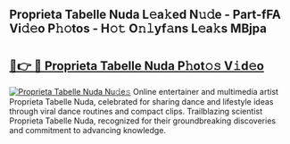 ## Proprieta Tabelle Nuda L𝚎a𝚔ed N𝚞𝚍e - Part-fFA Vi𝚍𝚎o P𝚑𝚘tos - H𝚘𝚝 O𝚗𝚕yf𝚊ns L𝚎a𝚔s MBjpa

# <h2><a href="http://kfes8ff.oniu.top/?m=Proprieta+Tabelle+Nuda">🔗👉 🔴 Proprieta Tabelle Nuda P𝚑ot𝚘𝚜 V𝚒d𝚎o</a></h2>

[![Proprieta Tabelle Nuda Nu𝚍e𝚜](https://i.imgur.com/0qMVB7G.gif)](http://kfes8ff.oniu.top/?m=Proprieta+Tabelle+Nuda)
Online entertainer and multimedia artist Proprieta Tabelle Nuda, celebrated for sharing dance and lifestyle ideas through viral dance routines and compact clips. Trailblazing scientist Proprieta Tabelle Nuda, recognized for their groundbreaking discoveries and commitment to advancing knowledge.  
